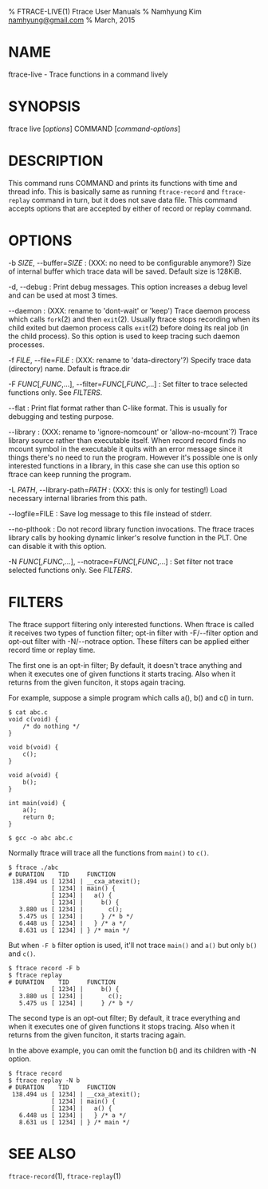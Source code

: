 % FTRACE-LIVE(1) Ftrace User Manuals
% Namhyung Kim <namhyung@gmail.com>
% March, 2015

NAME
====
ftrace-live - Trace functions in a command lively

SYNOPSIS
========
ftrace live [*options*] COMMAND [*command-options*]

DESCRIPTION
===========
This command runs COMMAND and prints its functions with time and thread info.  This is basically same as running `ftrace-record` and `ftrace-replay` command in turn, but it does not save data file.  This command accepts options that are accepted by either of record or replay command.

OPTIONS
=======
-b *SIZE*, \--buffer=*SIZE*
:   (XXX: no need to be configurable anymore?) Size of internal buffer which trace data will be saved.  Default size is 128KiB.

-d, \--debug
:   Print debug messages.  This option increases a debug level and can be used at most 3 times.

\--daemon
:   (XXX: rename to 'dont-wait' or 'keep') Trace daemon process which calls `fork`(2) and then `exit`(2).  Usually ftrace stops recording when its child exited but daemon process calls `exit`(2) before doing its real job (in the child process).  So this option is used to keep tracing such daemon processes.

-f *FILE*, \--file=*FILE*
:   (XXX: rename to 'data-directory'?) Specify trace data (directory) name.  Default is ftrace.dir

-F *FUNC*[,*FUNC*,...], \--filter=*FUNC*[,*FUNC*,...]
:   Set filter to trace selected functions only.  See *FILTERS*.

\--flat
:   Print flat format rather than C-like format.  This is usually for debugging and testing purpose.

\--library
:   (XXX: rename to 'ignore-nomcount' or 'allow-no-mcount`?)  Trace library source rather than executable itself.  When record record finds no mcount symbol in the executable it quits with an error message since it things there's no need to run the program.  However it's possible one is only interested functions in a library, in this case she can use this option so ftrace can keep running the program.

-L *PATH*, \--library-path=*PATH*
:   (XXX: this is only for testing!) Load necessary internal libraries from this path.

\--logfile=FILE
:   Save log message to this file instead of stderr.

\--no-plthook
:   Do not record library function invocations.  The ftrace traces library calls by hooking dynamic linker's resolve function in the PLT.  One can disable it with this option.

-N *FUNC*[,*FUNC*,...], \--notrace=*FUNC*[,*FUNC*,...]
:   Set filter not trace selected functions only.  See *FILTERS*.

FILTERS
=======
The ftrace support filtering only interested functions.  When ftrace is called it receives two types of function filter; opt-in filter with -F/--filter option and opt-out filter with -N/--notrace option.  These filters can be applied either record time or replay time.

The first one is an opt-in filter; By default, it doesn't trace anything and when it executes one of given functions it starts tracing.  Also when it returns from the given funciton, it stops again tracing.

For example, suppose a simple program which calls a(), b() and c() in turn.

    $ cat abc.c
    void c(void) {
        /* do nothing */
    }

    void b(void) {
        c();
    }

    void a(void) {
        b();
    }

    int main(void) {
        a();
        return 0;
    }

    $ gcc -o abc abc.c

Normally ftrace will trace all the functions from `main()` to `c()`.

    $ ftrace ./abc
    # DURATION    TID     FUNCTION
     138.494 us [ 1234] | __cxa_atexit();
                [ 1234] | main() {
                [ 1234] |   a() {
                [ 1234] |     b() {
       3.880 us [ 1234] |       c();
       5.475 us [ 1234] |     } /* b */
       6.448 us [ 1234] |   } /* a */
       8.631 us [ 1234] | } /* main */

But when `-F b` filter option is used, it'll not trace `main()` and `a()` but only `b()` and `c()`.

    $ ftrace record -F b
    $ ftrace replay
    # DURATION    TID     FUNCTION
                [ 1234] |     b() {
       3.880 us [ 1234] |       c();
       5.475 us [ 1234] |     } /* b */

The second type is an opt-out filter; By default, it trace everything and when it executes one of given functions it stops tracing.  Also when it returns from the given funciton, it starts tracing again.

In the above example, you can omit the function b() and its children with -N option.

    $ ftrace record
    $ ftrace replay -N b
    # DURATION    TID     FUNCTION
     138.494 us [ 1234] | __cxa_atexit();
                [ 1234] | main() {
                [ 1234] |   a() {
       6.448 us [ 1234] |   } /* a */
       8.631 us [ 1234] | } /* main */

SEE ALSO
========
`ftrace-record`(1), `ftrace-replay`(1)
